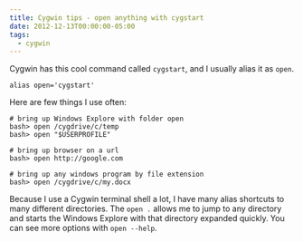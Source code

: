 ```yaml
---
title: Cygwin tips - open anything with cygstart
date: 2012-12-13T00:00:00-05:00
tags:
  - cygwin
---
```

Cygwin has this cool command called `cygstart`, and I usually alias it as `open`.
 

    
    alias open='cygstart'
    

 
Here are few things I use often:

    
     
    # bring up Windows Explore with folder open
    bash> open /cygdrive/c/temp
    bash> open "$USERPROFILE"
     
    # bring up browser on a url
    bash> open http://google.com
     
    # bring up any windows program by file extension
    bash> open /cygdrive/c/my.docx
    

Because I use a Cygwin terminal shell a lot, I have many alias shortcuts to many different directories. The `open .` allows me to jump to any directory and starts the Windows Explore with that directory expanded quickly. You can see more options with `open --help`.
